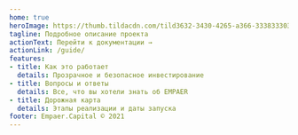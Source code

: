 ```yaml
---
home: true
heroImage: https://thumb.tildacdn.com/tild3632-3430-4265-a366-333833303332/-/format/webp/Group_4.png
tagline: Подробное описание проекта
actionText: Перейти к документации →
actionLink: /guide/
features:
- title: Как это работает
  details: Прозрачное и безопасное инвестирование
- title: Вопросы и ответы 
  details: Все, что вы хотели знать об EMPAER
- title: Дорожная карта
  details: Этапы реализации и даты запуска
footer: Empaer.Capital © 2021
---
```


